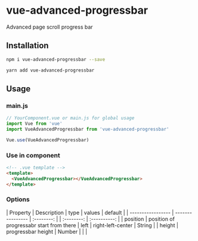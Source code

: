 # vue-advanced-progressbar
Advanced page scroll progress bar

## Installation

``` bash
npm i vue-advanced-progressbar --save
```

``` bash
yarn add vue-advanced-progressbar
```

## Usage

### main.js

``` javascript
// YourComponent.vue or main.js for global usage
import Vue from 'vue'
import VueAdvancedProgressbar from 'vue-advanced-progressbar'

Vue.use(VueAdvancedProgressbar)
```

### Use in component

``` html
<!-- .vue template -->
<template>
  <VueAdvancedProgressbar></VueAdvancedProgressbar>
</template>
```

### Options
|    Property    |    Description   |   type   | values |	default	|
| -----------------  | ---------------- | :--------: | | :--------: | :----------: |
| position         | position of progressabr start from there | left | right-left-center | String |
| height  | progressbar height | Number | | |
